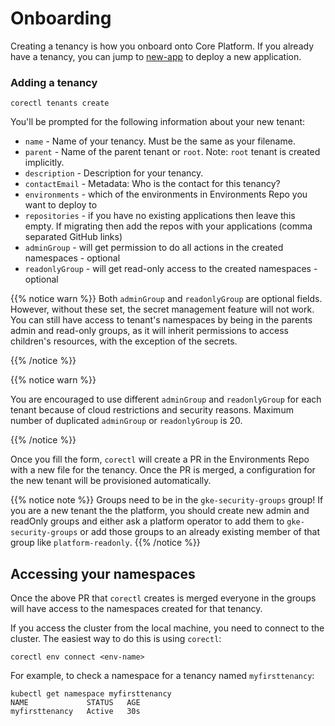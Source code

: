 # Onboarding

Creating a tenancy is how you onboard onto Core Platform.
If you already have a tenancy, you can jump to [new-app](./new-app/) to deploy a new application.

### Adding a tenancy

```shell
corectl tenants create
```

You'll be prompted for the following information about your new tenant:

- `name` - Name of your tenancy. Must be the same as your filename.
- `parent` - Name of the parent tenant or `root`. Note: `root` tenant is created implicitly.
- `description` - Description for your tenancy.
- `contactEmail` - Metadata: Who is the contact for this tenancy?
- `environments` - which of the environments in Environments Repo you want to deploy to
- `repositories` - if you have no existing applications then leave this empty. If migrating then add the repos with your applications (comma separated GitHub links)
- `adminGroup` - will get permission to do all actions in the created namespaces - optional
- `readonlyGroup` - will get read-only access to the created namespaces - optional

{{% notice warn %}}
Both `adminGroup` and `readonlyGroup` are optional fields.
However, without these set, the secret management feature will not work.
You can still have access to tenant's namespaces by being in the parents admin and read-only groups,
as it will inherit permissions to access children's resources, with the exception of the secrets.

{{% /notice %}}

{{% notice warn %}}

You are encouraged
to use different `adminGroup` and `readonlyGroup` for each tenant because of cloud restrictions and security reasons.
Maximum number of duplicated `adminGroup` or `readonlyGroup` is 20.

{{% /notice %}}

Once you fill the form, `corectl` will create a PR in the Environments Repo with a new file for the tenancy.
Once the PR is merged, a configuration for the new tenant will be provisioned automatically.

{{% notice note %}}
Groups need to be in the `gke-security-groups` group!
If you are a new tenant the the platform, you should create new admin and readOnly groups and either ask a platform operator to add them
to `gke-security-groups` or add those groups to an already existing member of that group like `platform-readonly`.
{{% /notice %}}

## Accessing your namespaces

Once the above PR that `corectl` creates is merged everyone in the groups will have access to the namespaces created for that tenancy.

If you access the cluster from the local machine, you need to connect to the cluster.
The easiest way to do this is using `corectl`:

```shell
corectl env connect <env-name>
```

For example, to check a namespace for a tenancy named `myfirsttenancy`:

```shell
kubectl get namespace myfirsttenancy
NAME             STATUS   AGE
myfirsttenancy   Active   30s
```
